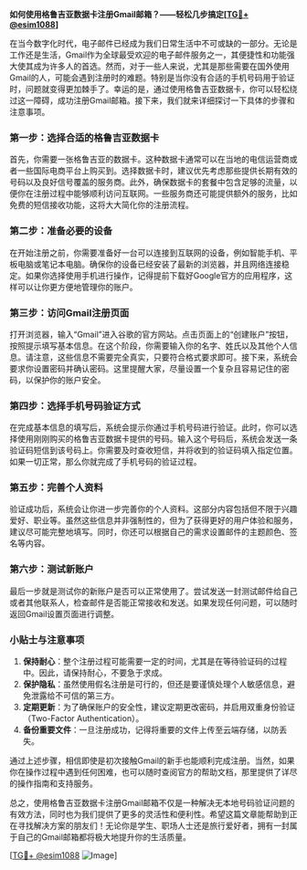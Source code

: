 **如何使用格鲁吉亚数据卡注册Gmail邮箱？——轻松几步搞定[[TG💪+ @esim1088](https://t.me/s/esim1088)]**

在当今数字化时代，电子邮件已经成为我们日常生活中不可或缺的一部分。无论是工作还是生活，Gmail作为全球最受欢迎的电子邮件服务之一，其便捷性和功能强大使其成为许多人的首选。然而，对于一些人来说，尤其是那些需要在国外使用Gmail的人，可能会遇到注册时的难题。特别是当你没有合适的手机号码用于验证时，问题就变得更加棘手了。幸运的是，通过使用格鲁吉亚数据卡，你可以轻松绕过这一障碍，成功注册Gmail邮箱。接下来，我们就来详细探讨一下具体的步骤和注意事项。

### **第一步：选择合适的格鲁吉亚数据卡**

首先，你需要一张格鲁吉亚的数据卡。这种数据卡通常可以在当地的电信运营商或者一些国际电商平台上购买到。选择数据卡时，建议优先考虑那些提供长期有效的号码以及良好信号覆盖的服务商。此外，确保数据卡的套餐中包含足够的流量，以便你在注册过程中能够顺利访问互联网。一些服务商还可能提供额外的服务，比如免费的短信接收功能，这将大大简化你的注册流程。

### **第二步：准备必要的设备**

在开始注册之前，你需要准备好一台可以连接到互联网的设备，例如智能手机、平板电脑或笔记本电脑。确保你的设备已经安装了最新的浏览器，并且网络连接稳定。如果你选择使用手机进行操作，记得提前下载好Google官方的应用程序，这样可以让你更方便地管理你的账户。

### **第三步：访问Gmail注册页面**

打开浏览器，输入“Gmail”进入谷歌的官方网站。点击页面上的“创建账户”按钮，按照提示填写基本信息。在这个阶段，你需要输入你的名字、姓氏以及其他个人信息。请注意，这些信息不需要完全真实，只要符合格式要求即可。接下来，系统会要求你设置密码并确认密码。这里提醒大家，尽量设置一个复杂且容易记住的密码，以保护你的账户安全。

### **第四步：选择手机号码验证方式**

在完成基本信息的填写后，系统会提示你通过手机号码进行验证。此时，你可以选择使用刚刚购买的格鲁吉亚数据卡提供的号码。输入这个号码后，系统会发送一条验证码短信到该号码上。你需要及时查收短信，并将收到的验证码填入指定位置。如果一切正常，那么你就完成了手机号码的验证过程。

### **第五步：完善个人资料**

验证成功后，系统会让你进一步完善你的个人资料。这部分内容包括但不限于兴趣爱好、职业等。虽然这些信息并非强制性的，但为了获得更好的用户体验和服务，建议尽可能完整地填写。同时，你还可以根据自己的需求设置邮件的主题颜色、签名等内容。

### **第六步：测试新账户**

最后一步就是测试你的新账户是否可以正常使用了。尝试发送一封测试邮件给自己或者其他联系人，检查邮件是否能正常接收和发送。如果发现任何问题，可以随时返回Gmail设置页面进行调整。

### **小贴士与注意事项**

1. **保持耐心**：整个注册过程可能需要一定的时间，尤其是在等待验证码的过程中。因此，请保持耐心，不要急于求成。
2. **保护隐私**：虽然使用假名注册是可行的，但还是要谨慎处理个人敏感信息，避免泄露给不可信的第三方。
3. **定期更新**：为了确保账户的安全性，建议定期更改密码，并启用双重身份验证（Two-Factor Authentication）。
4. **备份重要文件**：一旦注册成功，记得将重要的文件上传至云端存储，以防丢失。

通过上述步骤，相信即使是初次接触Gmail的新手也能顺利完成注册。当然，如果你在操作过程中遇到任何困难，也可以随时查阅官方的帮助文档，那里提供了详尽的操作指南和支持服务。

总之，使用格鲁吉亚数据卡注册Gmail邮箱不仅是一种解决无本地号码验证问题的有效方法，同时也为我们提供了更多的灵活性和便利性。希望这篇文章能帮助到正在寻找解决方案的朋友们！无论你是学生、职场人士还是旅行爱好者，拥有一封属于自己的Gmail邮箱都将极大地提升你的生活质量。

[[TG💪+ @esim1088](https://t.me/s/esim1088) ![Image](https://i.postimg.cc/4NQfJmqS/Snipaste-2025-05-13-00-14-12.png)]
